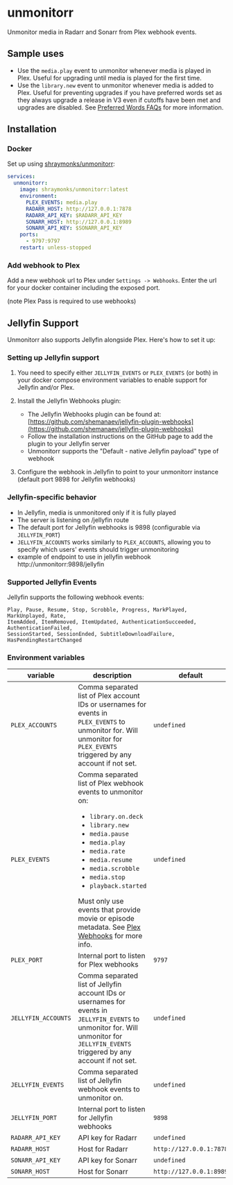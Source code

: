 # unmonitorr

Unmonitor media in Radarr and Sonarr from Plex webhook events.

## Sample uses

- Use the `media.play` event to unmonitor whenever media is played in Plex. Useful for upgrading until media is played for the first time.
- Use the `library.new` event to unmonitor whenever media is added to Plex. Useful for preventing upgrades if you have preferred words set as they always upgrade a release in V3 even if cutoffs have been met and upgrades are disabled. See [Preferred Words FAQs](https://wiki.servarr.com/en/sonarr/faq#preferred-words-faqs) for more information.

## Installation

### Docker

Set up using [shraymonks/unmonitorr](https://hub.docker.com/r/shraymonks/unmonitorr):

```yaml
services:
  unmonitorr:
    image: shraymonks/unmonitorr:latest
    environment:
      PLEX_EVENTS: media.play
      RADARR_HOST: http://127.0.0.1:7878
      RADARR_API_KEY: $RADARR_API_KEY
      SONARR_HOST: http://127.0.0.1:8989
      SONARR_API_KEY: $SONARR_API_KEY
    ports:
      - 9797:9797
    restart: unless-stopped
```

### Add webhook to Plex

Add a new webhook url to Plex under `Settings -> Webhooks`. Enter the url for your docker container including the exposed port.

(note Plex Pass is required to use webhooks)

## Jellyfin Support

Unmonitorr also supports Jellyfin alongside Plex. Here's how to set it up:

### Setting up Jellyfin support

1. You need to specify either `JELLYFIN_EVENTS` or `PLEX_EVENTS` (or both) in your docker compose environment variables to enable support for Jellyfin and/or Plex.

2. Install the Jellyfin Webhooks plugin:

   - The Jellyfin Webhooks plugin can be found at: [https://github.com/shemanaev/jellyfin-plugin-webhooks](https://github.com/shemanaev/jellyfin-plugin-webhooks)
   - Follow the installation instructions on the GitHub page to add the plugin to your Jellyfin server
   - Unmonitorr supports the "Default - native Jellyfin payload" type of webhook

3. Configure the webhook in Jellyfin to point to your unmonitorr instance (default port 9898 for Jellyfin webhooks)

### Jellyfin-specific behavior

- In Jellyfin, media is unmonitored only if it is fully played
- The server is listening on /jellyfin route
- The default port for Jellyfin webhooks is 9898 (configurable via `JELLYFIN_PORT`)
- `JELLYFIN_ACCOUNTS` works similarly to `PLEX_ACCOUNTS`, allowing you to specify which users' events should trigger unmonitoring
- example of endpoint to use in jellyfin webhook http://unmonitorr:9898/jellyfin

### Supported Jellyfin Events

Jellyfin supports the following webhook events:

```
Play, Pause, Resume, Stop, Scrobble, Progress, MarkPlayed, MarkUnplayed, Rate,
ItemAdded, ItemRemoved, ItemUpdated, AuthenticationSucceeded, AuthenticationFailed,
SessionStarted, SessionEnded, SubtitleDownloadFailure, HasPendingRestartChanged
```

### Environment variables

| variable | description | default |
| --- | --- | --- |
| `PLEX_ACCOUNTS` | Comma separated list of Plex account IDs or usernames for events in `PLEX_EVENTS` to unmonitor for. Will unmonitor for `PLEX_EVENTS` triggered by any account if not set. | `undefined` |
| `PLEX_EVENTS` | Comma separated list of Plex webhook events to unmonitor on: <ul><li>`library.on.deck`</li><li>`library.new`</li><li>`media.pause`</li><li>`media.play`</li><li>`media.rate`</li><li>`media.resume`</li><li>`media.scrobble`</li><li>`media.stop`</li><li>`playback.started`</li></ul> Must only use events that provide movie or episode metadata. See [Plex Webhooks](https://support.plex.tv/articles/115002267687-webhooks/#toc-1) for more info. | `undefined` |
| `PLEX_PORT` | Internal port to listen for Plex webhooks | `9797` |
| `JELLYFIN_ACCOUNTS` | Comma separated list of Jellyfin account IDs or usernames for events in `JELLYFIN_EVENTS` to unmonitor for. Will unmonitor for `JELLYFIN_EVENTS` triggered by any account if not set. | `undefined` |
| `JELLYFIN_EVENTS` | Comma separated list of Jellyfin webhook events to unmonitor on. | `undefined` |
| `JELLYFIN_PORT` | Internal port to listen for Jellyfin webhooks | `9898` |
| `RADARR_API_KEY` | API key for Radarr | `undefined` |
| `RADARR_HOST` | Host for Radarr | `http://127.0.0.1:7878` |
| `SONARR_API_KEY` | API key for Sonarr | `undefined` |
| `SONARR_HOST` | Host for Sonarr | `http://127.0.0.1:8989` |
